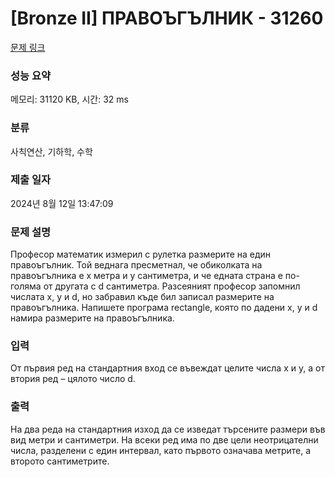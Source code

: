 # [Bronze II] ПРАВОЪГЪЛНИК - 31260 

[문제 링크](https://www.acmicpc.net/problem/31260) 

### 성능 요약

메모리: 31120 KB, 시간: 32 ms

### 분류

사칙연산, 기하학, 수학

### 제출 일자

2024년 8월 12일 13:47:09

### 문제 설명

<p>Професор математик измерил с рулетка размерите на един правоъгълник. Той веднага пресметнал, че обиколката на правоъгълника е x метра и y сантиметра, и че едната страна е по-голяма от другата с d сантиметра. Разсеяният професор запомнил числата x, y и d, но забравил къде бил записал размерите на правоъгълника. Напишете програма rectangle, която по дадени x, y и d намира размерите на правоъгълника.</p>

### 입력 

 <p>От първия ред на стандартния вход се въвеждат целите числа x и y, а от втория ред – цялото число d.</p>

### 출력 

 <p>На два реда на стандартния изход да се изведат търсените размери във вид метри и сантиметри. На всеки ред има по две цели неотрицателни числа, разделени с един интервал, като първото означава метрите, а второто сантиметрите.</p>

